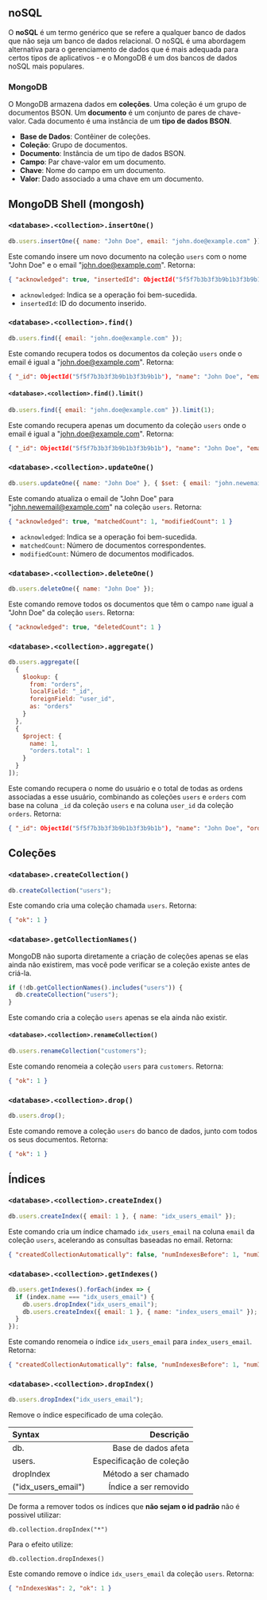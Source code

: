 ## noSQL

O **noSQL** é um termo genérico que se refere a qualquer banco de dados que não seja um banco de dados relacional. O noSQL é uma abordagem alternativa para o gerenciamento de dados que é mais adequada para certos tipos de aplicativos - e o MongoDB é um dos bancos de dados noSQL mais populares.

### MongoDB

O MongoDB armazena dados em **coleções**. Uma coleção é um grupo de documentos BSON. Um **documento** é um conjunto de pares de chave-valor. Cada documento é uma instância de um **tipo de dados BSON**.

- **Base de Dados**: Contêiner de coleções.
- **Coleção**: Grupo de documentos.
- **Documento**: Instância de um tipo de dados BSON.
- **Campo**: Par chave-valor em um documento.
- **Chave**: Nome do campo em um documento.
- **Valor**: Dado associado a uma chave em um documento.


## MongoDB Shell (mongosh)

### `<database>.<collection>.insertOne()`
```javascript
db.users.insertOne({ name: "John Doe", email: "john.doe@example.com" });
```

Este comando insere um novo documento na coleção `users` com o nome "John Doe" e o email "john.doe@example.com". Retorna:

```json
{ "acknowledged": true, "insertedId": ObjectId("5f5f7b3b3f3b9b1b3f3b9b1b") }
```

- `acknowledged`: Indica se a operação foi bem-sucedida.
- `insertedId`: ID do documento inserido.

### `<database>.<collection>.find()`
```javascript
db.users.find({ email: "john.doe@example.com" });
```

Este comando recupera todos os documentos da coleção `users` onde o email é igual a "john.doe@example.com". Retorna:

```json
{ "_id": ObjectId("5f5f7b3b3f3b9b1b3f3b9b1b"), "name": "John Doe", "email": "john.doe@example.com" }
```

#### `<database>.<collection>.find().limit()` 
```javascript
db.users.find({ email: "john.doe@example.com" }).limit(1);
```

Este comando recupera apenas um documento da coleção `users` onde o email é igual a "john.doe@example.com". Retorna:

```json
{ "_id": ObjectId("5f5f7b3b3f3b9b1b3f3b9b1b"), "name": "John Doe", "email": "john.doe@example.com" }
```

### `<database>.<collection>.updateOne()`
```javascript
db.users.updateOne({ name: "John Doe" }, { $set: { email: "john.newemail@example.com" } });
```

Este comando atualiza o email de "John Doe" para "john.newemail@example.com" na coleção `users`. Retorna:

```json
{ "acknowledged": true, "matchedCount": 1, "modifiedCount": 1 }
```

- `acknowledged`: Indica se a operação foi bem-sucedida.
- `matchedCount`: Número de documentos correspondentes.
- `modifiedCount`: Número de documentos modificados.

### `<database>.<collection>.deleteOne()`
```javascript
db.users.deleteOne({ name: "John Doe" });
```

Este comando remove todos os documentos que têm o campo `name` igual a "John Doe" da coleção `users`. Retorna:

```json
{ "acknowledged": true, "deletedCount": 1 }
```

### `<database>.<collection>.aggregate()`
```javascript
db.users.aggregate([
  {
    $lookup: {
      from: "orders",
      localField: "_id",
      foreignField: "user_id",
      as: "orders"
    }
  },
  {
    $project: {
      name: 1,
      "orders.total": 1
    }
  }
]);
```

Este comando recupera o nome do usuário e o total de todas as ordens associadas a esse usuário, combinando as coleções `users` e `orders` com base na coluna `_id` da coleção `users` e na coluna `user_id` da coleção `orders`. Retorna:

```json
{ "_id": ObjectId("5f5f7b3b3f3b9b1b3f3b9b1b"), "name": "John Doe", "orders": [ { "total": 100 }, { "total": 200 } ] }
```

## Coleções

### `<database>.createCollection()`
```javascript
db.createCollection("users");
```

Este comando cria uma coleção chamada `users`. Retorna:

```json
{ "ok": 1 }
```

### `<database>.getCollectionNames()`
MongoDB não suporta diretamente a criação de coleções apenas se elas ainda não existirem, mas você pode verificar se a coleção existe antes de criá-la.

```javascript
if (!db.getCollectionNames().includes("users")) {
  db.createCollection("users");
}
```

Este comando cria a coleção `users` apenas se ela ainda não existir.

#### `<database>.<collection>.renameCollection()`
```javascript
db.users.renameCollection("customers");
```

Este comando renomeia a coleção `users` para `customers`. Retorna:

```json
{ "ok": 1 }
```

### `<database>.<collection>.drop()`
```javascript
db.users.drop();
```

Este comando remove a coleção `users` do banco de dados, junto com todos os seus documentos. Retorna:

```json
{ "ok": 1 }
```

## Índices

### `<database>.<collection>.createIndex()`
```javascript
db.users.createIndex({ email: 1 }, { name: "idx_users_email" });
```

Este comando cria um índice chamado `idx_users_email` na coluna `email` da coleção `users`, acelerando as consultas baseadas no email. Retorna:

```json
{ "createdCollectionAutomatically": false, "numIndexesBefore": 1, "numIndexesAfter": 2, "ok": 1 }
```

### `<database>.<collection>.getIndexes()`
```javascript
db.users.getIndexes().forEach(index => {
  if (index.name === "idx_users_email") {
    db.users.dropIndex("idx_users_email");
    db.users.createIndex({ email: 1 }, { name: "index_users_email" });
  }
});
```

Este comando renomeia o índice `idx_users_email` para `index_users_email`. Retorna:

```json
{ "createdCollectionAutomatically": false, "numIndexesBefore": 1, "numIndexesAfter": 1, "ok": 1 }
```

### `<database>.<collection>.dropIndex()`
```javascript
db.users.dropIndex("idx_users_email");
```
Remove o índice especificado de uma coleção.

| Syntax      | Descrição     |
| :---        |          ---: |
| db.      | Base de dados afeta   |
| users.   |  Especificação de coleção      |
| dropIndex   | Método a ser chamado      |
| ("idx_users_email")   | Índice a ser removido      |



De forma a remover todos os índices que **não sejam o id padrão** não é possivel utilizar:

`db.collection.dropIndex("*")`

Para o efeito utilize:

`db.collection.dropIndexes()` 

Este comando remove o índice `idx_users_email` da coleção `users`. Retorna:

```json
{ "nIndexesWas": 2, "ok": 1 }
``` 